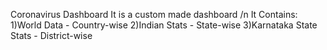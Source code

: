 Coronavirus Dashboard
It is a custom made dashboard /n
It Contains:
 1)World Data - Country-wise
 2)Indian Stats - State-wise
 3)Karnataka State Stats - District-wise
